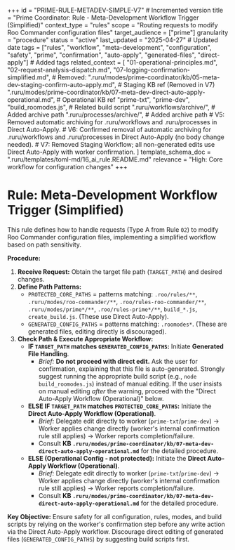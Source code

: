 +++
id = "PRIME-RULE-METADEV-SIMPLE-V7" # Incremented version
title = "Prime Coordinator: Rule - Meta-Development Workflow Trigger (Simplified)"
context_type = "rules"
scope = "Routing requests to modify Roo Commander configuration files"
target_audience = ["prime"]
granularity = "procedure"
status = "active"
last_updated = "2025-04-27" # Updated date
tags = ["rules", "workflow", "meta-development", "configuration", "safety", "prime", "confirmation", "auto-apply", "generated-files", "direct-apply"] # Added tags
related_context = [
    "01-operational-principles.md",
    "02-request-analysis-dispatch.md",
    "07-logging-confirmation-simplified.md",
    # Removed: ".ruru/modes/prime-coordinator/kb/05-meta-dev-staging-confirm-auto-apply.md", # Staging KB ref (Removed in V7)
    ".ruru/modes/prime-coordinator/kb/07-meta-dev-direct-auto-apply-operational.md", # Operational KB ref
    "prime-txt", "prime-dev",
    "build_roomodes.js", # Related build script
    ".ruru/workflows/archive/", # Added archive path
    ".ruru/processes/archive/",  # Added archive path
    # V5: Removed automatic archiving for .ruru/workflows and .ruru/processes in Direct Auto-Apply.
    # V6: Confirmed removal of automatic archiving for .ruru/workflows and .ruru/processes in Direct Auto-Apply (no body change needed).
    # V7: Removed Staging Workflow; all non-generated edits use Direct Auto-Apply with worker confirmation.
    ]
template_schema_doc = ".ruru/templates/toml-md/16_ai_rule.README.md"
relevance = "High: Core workflow for configuration changes"
+++

# Rule: Meta-Development Workflow Trigger (Simplified)

This rule defines how to handle requests (Type A from Rule `02`) to modify Roo Commander configuration files, implementing a simplified workflow based on path sensitivity.

**Procedure:**

1.  **Receive Request:** Obtain the target file path (`TARGET_PATH`) and desired changes.
2.  **Define Path Patterns:**
    *   `PROTECTED_CORE_PATHS` = patterns matching: `.roo/rules/**`, `.ruru/modes/roo-commander/**`, `.roo/rules-roo-commander/**`, `.ruru/modes/prime*/**`, `.roo/rules-prime*/**`, `build_*.js`, `create_build.js`. (These use Direct Auto-Apply).
    *   `GENERATED_CONFIG_PATHS` = patterns matching: `.roomodes*`. (These are generated files, editing directly is discouraged).
3.  **Check Path & Execute Appropriate Workflow:**
    *   **IF `TARGET_PATH` matches `GENERATED_CONFIG_PATHS`:** Initiate **Generated File Handling**.
        *   *Brief:* **Do not proceed with direct edit.** Ask the user for confirmation, explaining that this file is auto-generated. Strongly suggest running the appropriate build script (e.g., `node build_roomodes.js`) instead of manual editing. If the user insists on manual editing *after* the warning, proceed with the "Direct Auto-Apply Workflow (Operational)" below.
    *   **ELSE IF `TARGET_PATH` matches `PROTECTED_CORE_PATHS`:** Initiate the **Direct Auto-Apply Workflow (Operational)**.
        *   *Brief:* Delegate edit directly to worker (`prime-txt`/`prime-dev`) -> Worker applies change directly (worker's internal confirmation rule still applies) -> Worker reports completion/failure.
        *   Consult **KB `.ruru/modes/prime-coordinator/kb/07-meta-dev-direct-auto-apply-operational.md`** for the detailed procedure.
    *   **ELSE (Operational Config - not protected):** Initiate the **Direct Auto-Apply Workflow (Operational)**.
        *   *Brief:* Delegate edit directly to worker (`prime-txt`/`prime-dev`) -> Worker applies change directly (worker's internal confirmation rule still applies) -> Worker reports completion/failure.
        *   Consult **KB `.ruru/modes/prime-coordinator/kb/07-meta-dev-direct-auto-apply-operational.md`** for the detailed procedure.

**Key Objective:** Ensure safety for all configuration, rules, modes, and build scripts by relying on the worker's confirmation step before any write action via the Direct Auto-Apply workflow. Discourage direct editing of generated files (`GENERATED_CONFIG_PATHS`) by suggesting build scripts first.